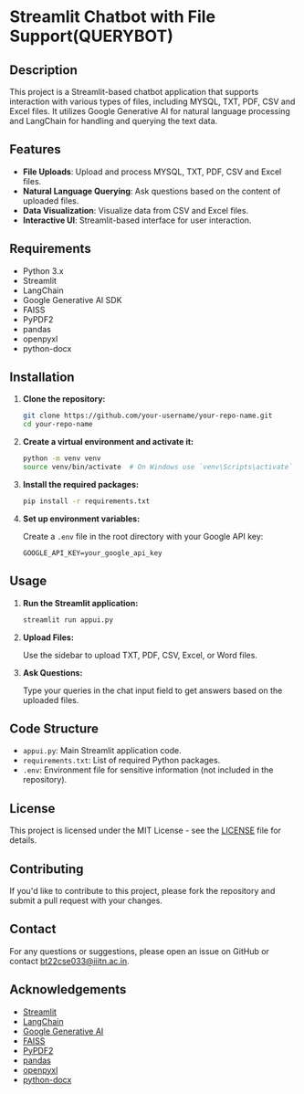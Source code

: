 # Streamlit Chatbot with File Support(QUERYBOT)

## Description

This project is a Streamlit-based chatbot application that supports interaction with various types of files, including MYSQL, TXT, PDF, CSV and Excel files. It utilizes Google Generative AI for natural language processing and LangChain for handling and querying the text data.

## Features

- **File Uploads**: Upload and process MYSQL, TXT, PDF, CSV and Excel  files.
- **Natural Language Querying**: Ask questions based on the content of uploaded files.
- **Data Visualization**: Visualize data from CSV and Excel files.
- **Interactive UI**: Streamlit-based interface for user interaction.

## Requirements

- Python 3.x
- Streamlit
- LangChain
- Google Generative AI SDK
- FAISS
- PyPDF2
- pandas
- openpyxl
- python-docx

## Installation

1. **Clone the repository:**

    ```bash
    git clone https://github.com/your-username/your-repo-name.git
    cd your-repo-name
    ```

2. **Create a virtual environment and activate it:**

    ```bash
    python -m venv venv
    source venv/bin/activate  # On Windows use `venv\Scripts\activate`
    ```

3. **Install the required packages:**

    ```bash
    pip install -r requirements.txt
    ```

4. **Set up environment variables:**

    Create a `.env` file in the root directory with your Google API key:

    ```plaintext
    GOOGLE_API_KEY=your_google_api_key
    ```

## Usage

1. **Run the Streamlit application:**

    ```bash
    streamlit run appui.py
    ```

2. **Upload Files:**

    Use the sidebar to upload TXT, PDF, CSV, Excel, or Word files.

3. **Ask Questions:**

    Type your queries in the chat input field to get answers based on the uploaded files.

## Code Structure

- `appui.py`: Main Streamlit application code.
- `requirements.txt`: List of required Python packages.
- `.env`: Environment file for sensitive information (not included in the repository).

## License

This project is licensed under the MIT License - see the [LICENSE](LICENSE) file for details.

## Contributing

If you'd like to contribute to this project, please fork the repository and submit a pull request with your changes.

## Contact

For any questions or suggestions, please open an issue on GitHub or contact [bt22cse033@iiitn.ac.in](bt22cse033@iiitn.ac.in).

## Acknowledgements

- [Streamlit](https://streamlit.io/)
- [LangChain](https://github.com/langchain/langchain)
- [Google Generative AI](https://developers.google.com/ai)
- [FAISS](https://github.com/facebookresearch/faiss)
- [PyPDF2](https://pythonhosted.org/PyPDF2/)
- [pandas](https://pandas.pydata.org/)
- [openpyxl](https://openpyxl.readthedocs.io/en/stable/)
- [python-docx](https://python-docx.readthedocs.io/en/latest/)
